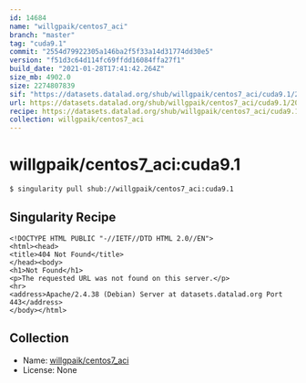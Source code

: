 ```yaml
---
id: 14684
name: "willgpaik/centos7_aci"
branch: "master"
tag: "cuda9.1"
commit: "2554d79922305a146ba2f5f33a14d31774dd30e5"
version: "f51d3c64d114fc69ffdd16084ffa27f1"
build_date: "2021-01-28T17:41:42.264Z"
size_mb: 4902.0
size: 2274807839
sif: "https://datasets.datalad.org/shub/willgpaik/centos7_aci/cuda9.1/2021-01-28-2554d799-f51d3c64/f51d3c64d114fc69ffdd16084ffa27f1.sif"
url: https://datasets.datalad.org/shub/willgpaik/centos7_aci/cuda9.1/2021-01-28-2554d799-f51d3c64/
recipe: https://datasets.datalad.org/shub/willgpaik/centos7_aci/cuda9.1/2021-01-28-2554d799-f51d3c64/Singularity
collection: willgpaik/centos7_aci
---
```


# willgpaik/centos7_aci:cuda9.1

```bash
$ singularity pull shub://willgpaik/centos7_aci:cuda9.1
```

## Singularity Recipe

```singularity
<!DOCTYPE HTML PUBLIC "-//IETF//DTD HTML 2.0//EN">
<html><head>
<title>404 Not Found</title>
</head><body>
<h1>Not Found</h1>
<p>The requested URL was not found on this server.</p>
<hr>
<address>Apache/2.4.38 (Debian) Server at datasets.datalad.org Port 443</address>
</body></html>
```

## Collection

 - Name: [willgpaik/centos7_aci](https://github.com/willgpaik/centos7_aci)
 - License: None

